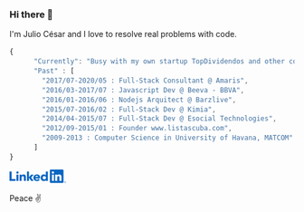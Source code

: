 ### Hi there 👋

I'm Julio César and I love to resolve real problems with code.

```javascript
{
      "Currently": "Busy with my own startup TopDividendos and other commitments",
      "Past" : [
        "2017/07-2020/05 : Full-Stack Consultant @ Amaris",
        "2016/03-2017/07 : Javascript Dev @ Beeva - BBVA",
        "2016/01-2016/06 : Nodejs Arquitect @ Barzlive",
        "2015/07-2016/02 : Full-Stack Dev @ Kimia",
        "2014/04-2015/07 : Full-Stack Dev @ Esocial Technologies",
        "2012/09-2015/01 : Founder www.listascuba.com",
        "2009-2013 : Computer Science in University of Havana, MATCOM"
      ]
}
```

<a href="" target="_blank" rel="noopener"><img src="https://raw.githubusercontent.com/juliomatcom/juliomatcom/main/assets/linkedin.png" width="100"/></a>

Peace ✌️ 
